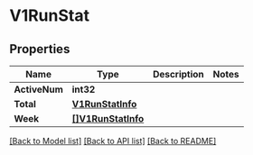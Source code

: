 # V1RunStat

## Properties

Name | Type | Description | Notes
------------ | ------------- | ------------- | -------------
**ActiveNum** | **int32** |  | 
**Total** | [**V1RunStatInfo**](V1RunStatInfo.md) |  | 
**Week** | [**[]V1RunStatInfo**](V1RunStatInfo.md) |  | 

[[Back to Model list]](../README.md#documentation-for-models) [[Back to API list]](../README.md#documentation-for-api-endpoints) [[Back to README]](../README.md)


